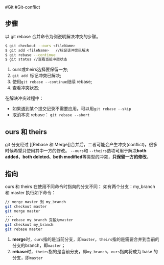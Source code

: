 #Git #Git-conflict
## 步骤
以 git rebase 合并命令为例说明解决冲突的步骤。
```bash
$ git checkout --ours <fileName>
$ git add <fileName>   //标记该冲突已解决
$ git rebase --continue 
$ git status //查看当前冲突状态
```

1. ours或theirs选择要保留一方;
2. `git add `标记冲突已解决;
3. 使用`git rebase --continue`继续 rebase;
4. 查看冲突状态;

在解决冲突过程中：
- 如果遇到某个提交记录不需要应用，可以用`git rebase --skip`
- 取消本次 rebase： `git rebase --abort`


## ours 和 theirs
git 分支经过 [[Rebase 和 Merge]]合并后，二者可能会产生冲突(conflict)，很多时候希望只使用其中一方的修改。
`--ours`和 `--theirs`选项可用于解决**both added、both deleted、both modified**等类型的冲突，**只保留一方的修改**。

## 指向
ours 和 theirs 在使用不同命令时指向的分支不同：
如有两个分支：my_branch 和 master
执行如下命令：
```bash
// merge master 到 my_branch
git checkout master
git merge master
....
// rebase my_branch 变基为master
git checkout my_branch
git rebase master
```

1. **merge**时，`ours`指的是当前分支，即`master`，`theirs`指的是需要合并到当前的分支的branch，即`master`；
2. **rebase**时，`theirs`指的是当前分支，即`my_branch`，`ours`指向将成为 base 的分支，即`master`


